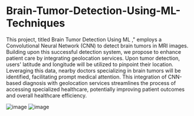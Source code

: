 # Brain-Tumor-Detection-Using-ML-Techniques


This project, titled Brain Tumor Detection Using ML ," employs a Convolutional Neural Network (CNN) to detect brain tumors in MRI images. 
Building upon this successful detection system, we propose to enhance patient care by integrating geolocation services. 
Upon tumor detection, users' latitude and longitude will be utilized to pinpoint their location. Leveraging this data, nearby doctors specializing in brain tumors will be identified, facilitating prompt medical attention. 
This integration of CNN-based diagnosis with geolocation services streamlines the process of accessing specialized healthcare, potentially improving patient outcomes and overall healthcare efficiency.

![image](https://github.com/jogeswar106/Brain-Tumor-Detection-Using-ML-Techniques/assets/76834168/ef273bd2-bfc9-44a5-af65-460d508f6bc2)
![image](https://github.com/jogeswar106/Brain-Tumor-Detection-Using-ML-Techniques/assets/76834168/ac223bf3-2dca-4ead-acf1-bb660febc877)
